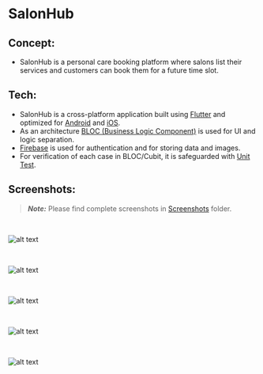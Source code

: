 # SalonHub

## Concept:
- SalonHub is a personal care booking platform where salons list their services and customers can book them for a future time slot.

## Tech:
- SalonHub is a cross-platform application built using [Flutter](https://flutter.dev/) and optimized for [Android](https://developer.android.com/) and [iOS](https://developer.apple.com/ios/).
- As an architecture [BLOC (Business Logic Component)](https://bloclibrary.dev/#/) is used for UI and logic separation.
- [Firebase](https://firebase.google.com/) is used for authentication and for storing data and images.
- For verification of each case in BLOC/Cubit, it is safeguarded with [Unit Test](https://github.com/areebmomin/Salon-Hub-in-Flutter/tree/main/test).

## Screenshots:

> **_Note:_**  Please find complete screenshots in [Screenshots](https://github.com/areebmomin/Salon-Hub-in-Flutter/tree/main/screenshots) folder.

<br>

![alt text](https://github.com/areebmomin/Salon-Hub-in-Flutter/blob/main/screenshots/customer_1.jpg)

<br>

![alt text](https://github.com/areebmomin/Salon-Hub-in-Flutter/blob/main/screenshots/customer_2.jpg)

<br>

![alt text](https://github.com/areebmomin/Salon-Hub-in-Flutter/blob/main/screenshots/customer_5.jpg)

<br>

![alt text](https://github.com/areebmomin/Salon-Hub-in-Flutter/blob/main/screenshots/salon_4.jpg)

<br>

![alt text](https://github.com/areebmomin/Salon-Hub-in-Flutter/blob/main/screenshots/salon_6.jpg)
